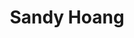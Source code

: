 ---
type: "member"
layout: "team"
title: "Sandy Hoang"
publish_name: "Sandy Hoang"
bg_image: ""
photo: ""
lab_position: "Undergrad Student"
lab_group: "Alumni"
status: "alumni"
---